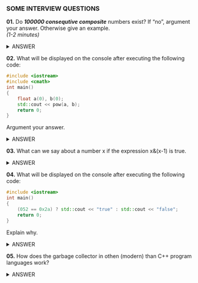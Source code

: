 ### SOME INTERVIEW QUESTIONS

**01.** Do ***100000 consequtive composite*** numbers exist? If “no”, argument your answer. Otherwise give an example.      
*(1-2 minutes)*

<details><summary>ANSWER</summary>
<p>
  
From Euclid's algorithm for generating prime numbers, we know that they are infinitely many, which makes us doubt whether such a sequence exists. But the truth is that, no matter how long we choose the wanted sequence to be, we can always find such numbers, while the sequence is finite. That's because in the plurality of the natural numbers <img src="https://latex.codecogs.com/svg.latex?\Large&space;\mathbb{N}"> - the more we move away from the 0, the more the prime numbers “evanish”.
Take the sequence <img src="https://latex.codecogs.com/svg.latex?\Large&space;a_j=\prod_{i=2}^{100001}+j=100001!+j">, for <img src="https://latex.codecogs.com/svg.latex?\Large&space;j=\overline{2,100001}">. Now the numbers <img src="https://latex.codecogs.com/svg.latex?\Large&space;a_2,a_3,a_4,...,a_{100001}"> (with count = 100000) are consecutive and compose, because <img src="https://latex.codecogs.com/svg.latex?\Large&space;a_{k+1}-a_k=1">, for every k in the range <img src="https://latex.codecogs.com/svg.latex?\Large&space;k=\overline{1,100000}"> and <img src="https://latex.codecogs.com/svg.latex?\Large&space;j|a_j"> for every j in the range <img src="https://latex.codecogs.com/svg.latex?\Large&space;k=\overline{2,100001}">.

Note that we cannot tell whether <img src="https://latex.codecogs.com/svg.latex?\Large&space;100000!+1"> is compose!

</p>
</details>


**02.** What will be displayed on the console after executing the following code:
```cpp
#include <iostream>
#include <cmath>
int main()
{
	float a(0), b(0);
	std::cout << pow(a, b);
	return 0;
} 
```
 Argument your answer.


<details><summary>ANSWER</summary>
<p>
Zero to the power of zero, denoted by <img src="https://latex.codecogs.com/svg.latex?\Large&space;0^0">, is a mathematical expression with no agreed-upon value. But in our case floating point numbers in the memory are represented as approximation because the memory is limited. So we can look for an answer to the equivalent question: <img src="https://latex.codecogs.com/svg.latex?\Large&space;\lim_{x\rightarrow{0}}(x^x)">, which is 1. 
  
</p>
</details>

**03.** What can we say about a number x if the expression x&(x-1) is true.

<details><summary>ANSWER</summary>
<p>

We have the operator "&", which is bitwise "AND". Knowing that a binary power of two is of the form 100...000 and subtracting one will give you 111...111. Then, when you AND those together, you get zero, such as with:
 
	  1000 0000 0000 0000
	&  111 1111 1111 1111
	  ==== ==== ==== ====
	= 0000 0000 0000 0000

Any non-power-of-two input value (other than zero) will not give you zero when you perform that operation.

For example, let's try all the 4-bit combinations:

n  |    n |   n-1 |  n&(n-1)
---- |  ----  |  ----  | ----
 0  | 0000 |  0111  |  0000 *
 1 |  0001 |  0000  |  0000 *
 2 |  0010 |  0001  |  0000 *
 3 |  0011 |  0010  |  0010
 4 |  0100 |  0011  |  0000 *
 5 |  0101 |  0100  |  0100
 6 |  0110 |  0101  |  0100
 7 |  0111 |  0110  |  0110
 8 |  1000 |  0111  |  0000 *
 9 |  1001 |  1000  |  1000
10 |  1010 |  1001  |  1000
11 |  1011 |  1010  |  1010
12 |  1100 |  1011  |  1000
13 |  1101 |  1100  |  1100
14 |  1110 |  1101  |  1100
15 |  1111 |  1110   | 1110

You can see that only 0 and the powers of two (1, 2, 4 and 8) result in a 0000/false bit pattern, all others are non-zero or true.  

***So the answer is that n is neither power of two nor zero.***

</p>
</details>

**04.** What will be displayed on the console after executing the following code:
```cpp
#include <iostream> 
int main()
{
	(052 == 0x2a) ? std::cout << "true" : std::cout << "false";
	return 0;
}
```
Explain why.
<details><summary>ANSWER</summary>
<p>
	
*true*

052 is considered from the compilator as octal numeral system, i.e. the base-8 number system, which uses the digits 0 to 7. On the other hand 0x2a or equivalently 0x2A is considered from the compilator as hexadecimal (also base 16, or hex) system to represent numbers with sixteen digits. So 

<img src="https://latex.codecogs.com/svg.latex?\Large&space;052=8.0^2+8.5^1+8.2^0=48"> and 
<img src="https://latex.codecogs.com/svg.latex?\Large&space;0x2a=0x2A=16.2^1+16.10^0=48">,

i.e. is 48 equal to 48 ?

</p>
</details>

**05.** How does the garbage collector in othen (modern) than C++ program languages work?
<details><summary>ANSWER</summary>
<p>
For example it can be considered as a graph of all objects initialized in a given scope and search with DFS for all of them which are not referented from another object (which are not connectet to none of the other objects) and after that perform deletion. In that logic it also deletes all non-used connectivity components.	
</p>
</details>
